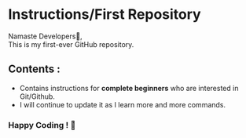 # Instructions/First Repository

Namaste Developers👋,  
This is my first-ever GitHub repository.

## Contents :

* Contains instructions for **complete beginners** who are interested in Git/Github.
* I will continue to update it as I learn more and more commands.

### Happy Coding ! 🥳
